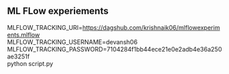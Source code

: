 ## ML FLow experiements

MLFLOW_TRACKING_URI=https://dagshub.com/krishnaik06/mlflowexperiments.mlflow \
MLFLOW_TRACKING_USERNAME=devansh06 \
MLFLOW_TRACKING_PASSWORD=7104284f1bb44ece21e0e2adb4e36a250ae3251f \
python script.py

